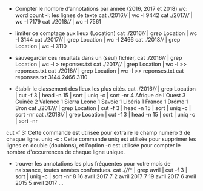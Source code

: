 - Compter le nombre d’annotations par année (2016, 2017 et 2018)
wc: word count
-l: les lignes de texte
cat ./2016/*/* | wc -l
9442
cat ./2017/*/* | wc -l
7179
cat ./2018/*/* | wc -l
7561

- limiter ce comptage aux lieux (Location)
cat ./2016/*/* | grep Location | wc -l
3144
cat ./2017/*/* | grep Location | wc -l
2466
cat ./2018/*/* | grep Location | wc -l
3110

- sauvegarder ces résultats dans un (seul) fichier,
cat ./2016/*/* | grep Location | wc -l > reponses.txt
cat ./2017/*/* | grep Location | wc -l >> reponses.txt
cat ./2018/*/* | grep Location | wc -l >> reponses.txt
cat reponses.txt
3144
2466
3110


- établir le classement des lieux les plus cités.
cat ./2016/*/* | grep Location | cut -f 3 | head -n 15 | sort | uniq -c | sort -nr
4 Afrique de l'Ouest
3 Guinée
2 Valence
1 Sierra Leone
1 Savoie
1 Libéria
1 France
1 Drôme
1 Bron
cat ./2017/*/* | grep Location | cut -f 3 | head -n 15 | sort | uniq -c | sort -nr
cat ./2018/*/* | grep Location | cut -f 3 | head -n 15 | sort | uniq -c | sort -nr

cut -f 3: Cette commande est utilisée pour extraire le champ numéro 3 de chaque ligne. 
uniq -c : Cette commande uniq est utilisée pour supprimer les lignes en double (doublons), et l'option -c est utilisée pour compter le nombre d'occurrences de chaque ligne unique.

- trouver les annotations les plus fréquentes pour votre mois de naissance, toutes années confondues.
cat ./*/*/* | grep avril | cut -f 3 | sort | uniq -c | sort -nr
8 16 avril 2017
7 2 avril 2017
7 19 avril 2017
6 avril 2015
5 avril 2017
...


